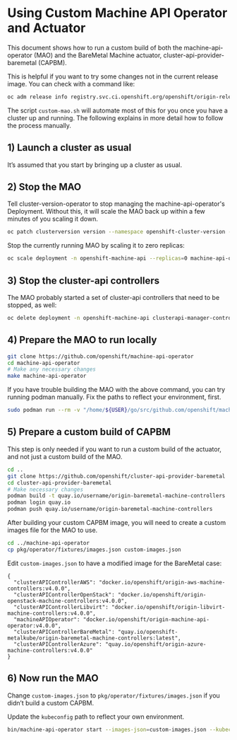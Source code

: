 # Using Custom Machine API Operator and Actuator

This document shows how to run a custom build of both the machine-api-operator
(MAO) and the BareMetal Machine actuator, cluster-api-provider-baremetal
(CAPBM).

This is helpful if you want to try some changes not in the current release
image.  You can check with a command like:

```sh
oc adm release info registry.svc.ci.openshift.org/openshift/origin-release:v4.0 --commits | grep baremetal
```

The script ``custom-mao.sh`` will automate most of this for you once you have a
cluster up and running. The following explains in more detail how to follow the
process manually.

## 1) Launch a cluster as usual

It’s assumed that you start by bringing up a cluster as usual.

## 2) Stop the MAO

Tell cluster-version-operator to stop managing the machine-api-operator's
Deployment. Without this, it will scale the MAO back up within a few minutes of
you scaling it down.

```sh
oc patch clusterversion version --namespace openshift-cluster-version --type merge -p '{"spec":{"overrides":[{"kind":"Deployment","name":"machine-api-operator","namespace":"openshift-machine-api","unmanaged":true}]}}'
```

Stop the currently running MAO by scaling it to zero replicas:

```sh
oc scale deployment -n openshift-machine-api --replicas=0 machine-api-operator
```

## 3) Stop the cluster-api controllers

The MAO probably started a set of cluster-api controllers that need to be
stopped, as well:

```sh
oc delete deployment -n openshift-machine-api clusterapi-manager-controllers
```

## 4) Prepare the MAO to run locally

```sh
git clone https://github.com/openshift/machine-api-operator
cd machine-api-operator
# Make any necessary changes
make machine-api-operator
```

If you have trouble building the MAO with the above command, you can try
running podman manually.  Fix the paths to reflect your environment, first.

```sh
sudo podman run --rm -v "/home/${USER}/go/src/github.com/openshift/machine-api-operator":/go/src/github.com/openshift/machine-api-operator:Z -w /go/src/github.com/openshift/machine-api-operator golang:1.10 ./hack/go-build.sh machine-api-operator
```

## 5) Prepare a custom build of CAPBM

This step is only needed if you want to run a custom build of the actuator, and
not just a custom build of the MAO.

```sh
cd ..
git clone https://github.com/openshift/cluster-api-provider-baremetal
cd cluster-api-provider-baremetal
# Make necessary changes
podman build -t quay.io/username/origin-baremetal-machine-controllers .
podman login quay.io
podman push quay.io/username/origin-baremetal-machine-controllers
```

After building your custom CAPBM image, you will need to create a custom images
file for the MAO to use.

```sh
cd ../machine-api-operator
cp pkg/operator/fixtures/images.json custom-images.json
```

Edit `custom-images.json` to have a modified image for the BareMetal case:

```
{
  "clusterAPIControllerAWS": "docker.io/openshift/origin-aws-machine-controllers:v4.0.0",
  "clusterAPIControllerOpenStack": "docker.io/openshift/origin-openstack-machine-controllers:v4.0.0",
  "clusterAPIControllerLibvirt": "docker.io/openshift/origin-libvirt-machine-controllers:v4.0.0",
  "machineAPIOperator": "docker.io/openshift/origin-machine-api-operator:v4.0.0",
  "clusterAPIControllerBareMetal": "quay.io/openshift-metalkube/origin-baremetal-machine-controllers:latest",
  "clusterAPIControllerAzure": "quay.io/openshift/origin-azure-machine-controllers:v4.0.0"
}
```

## 6) Now run the MAO

Change `custom-images.json` to `pkg/operator/fixtures/images.json` if you
didn’t build a custom CAPBM.

Update the `kubeconfig` path to reflect your own environment.

```sh
bin/machine-api-operator start --images-json=custom-images.json --kubeconfig=/home/${USER}/dev-scripts/ocp/auth/kubeconfig -v 4
```

